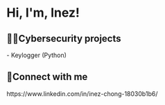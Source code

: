 <h1> Hi, I'm, Inez! </h1>

<h2> 👩‍💻Cybersecurity projects </h2>
- Keylogger (Python)

<h2> 📩Connect with me </h2>
https://www.linkedin.com/in/inez-chong-18030b1b6/ 
<!---
su55ybaka/su55ybaka is a ✨ special ✨ repository because its `README.md` (this file) appears on your GitHub profile.
You can click the Preview link to take a look at your changes.
--->
